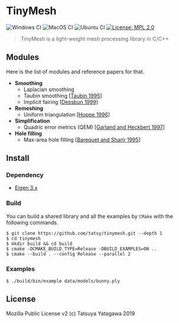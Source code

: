 TinyMesh
===

![Windows CI](https://github.com/tatsy/tinymesh/workflows/Windows%20CI/badge.svg)
![MacOS CI](https://github.com/tatsy/tinymesh/workflows/MacOS%20CI/badge.svg)
![Ubuntu CI](https://github.com/tatsy/tinymesh/workflows/Ubuntu%20CI/badge.svg)
[![License: MPL 2.0](https://img.shields.io/badge/License-MPL%202.0-brightgreen.svg)](https://opensource.org/licenses/MPL-2.0)

> TinyMesh is a light-weight mesh processing library in C/C++

## Modules

Here is the list of modules and reference papers for that.

* **Smoothing**
  * Laplacian smoothing
  * Taubin smoothing [[Taubin 1995]](https://dl.acm.org/doi/10.1145/218380.218473)
  * Implicit fairing [[Dessbun 1999]](https://dl.acm.org/doi/10.1145/311535.311576)
* **Remeshing**
  * Uniform triangulation [[Hoppe 1996]](https://dl.acm.org/doi/10.1145/237170.237216)
* **Simplification**
  * Quadric error metrics (QEM) [[Garland and Heckbert 1997]](https://dl.acm.org/doi/10.1145/258734.258849)
* **Hole filling**
  * Max-area hole filling [[Barequet and Sharir 1995]](https://www.sciencedirect.com/science/article/pii/016783969400011G?via%3Dihub)

## Install

### Dependency

* [Eigen 3.x](http://eigen.tuxfamily.org/index.php)

### Build

You can build a shared library and all the examples by `CMake` with the following commands.

```shell
$ git clone https://github.com/tatsy/tinymesh.git --depth 1
$ cd tinymesh
$ mkdir build && cd build
$ cmake -DCMAKE_BUILD_TYPE=Release -DBUILD_EXAMPLES=ON ..
$ cmake --build . --config Release --parallel 2
```

### Examples

```shell
$ ./build/bin/example data/models/bunny.ply
```

## License

Mozilla Public License v2 (c) Tatsuya Yatagawa 2019